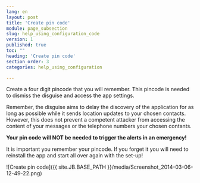 ```yaml
---
lang: en
layout: post
title: 'Create pin code'
module: page_subsection
slug: help_using_configuration_code
version: 1
published: true
toc: ""
heading: 'Create pin code'
section_order: 3
categories: help_using_configuration

---
```


Create a four digit pincode that you will remember. This pincode is needed to dismiss the disguise and access the app settings. 

Remember, the disguise aims to delay the discovery of the application for as long as possible while it sends location updates to your chosen contacts. However, this does not prevent a competent attacker from accessing the content of your messages or the telephone numbers your chosen contants.

**Your pin code will NOT be needed to trigger the alerts in an emergency!**

It is important you remember your pincode. If you forget it you will need to reinstall the app and start all over again with the set-up!

![Create pin code]({{ site.JB.BASE_PATH }}/media/Screenshot_2014-03-06-12-49-22.png)